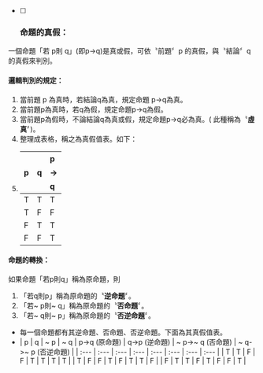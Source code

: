 * [ ] ### 命題的真假：

一個命題「若 p則 q」\(即p→q\)是真或假，可依〝前題〞p 的真假，與〝結論〞q 的真假來判別。

#### 邏輯判別的規定：

1. 當前題 p 為真時，若結論q為真，規定命題 p→q為真。 
2. 當前題p為真時，若q為假，規定命題p→q為假。
3. 當前題p為假時，不論結論q為真或假，規定命題p→q必為真。\( 此種稱為〝**虛真**〞\)。
4. 整理成表格，稱之為真假值表。如下：
5. | p | q | p $$\rightarrow$$ q |
   | :--- | :--- | :--- |
   | T | T | T |
   | T | F | F |
   | F | T | T |
   | F | F | T |

#### 命題的轉換：

如果命題「若p則q」稱為原命題，則

1. 「若q則p」稱為原命題的〝**逆命題**〞。
2. 「若~ p則~ q」稱為原命題的〝**否命題**〞。
3. 「若~ q則~ p」稱為原命題的〝**否逆命題**〞。

* 每一個命題都有其逆命題、否命題、否逆命題。下面為其真假值表。
*  | p | q | ~ p | ~ q | p-&gt;q \(原命題\) | q-&gt;p \(逆命題\) | ~ p-&gt;~ q \(否命題\) | ~ q-&gt;~ p \(否逆命題\) |
  | :--- | :--- | :--- | :--- | :--- | :--- | :--- | :--- |
  | T | T | F | F | T | T | T | T |
  | T | F | F | T | F | T | T | F |
  | F | T | T | F | T | F | F | T |




